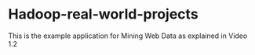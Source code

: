 # Hadoop-real-world-projects
This is the example application for Mining Web Data as explained in Video 1.2
